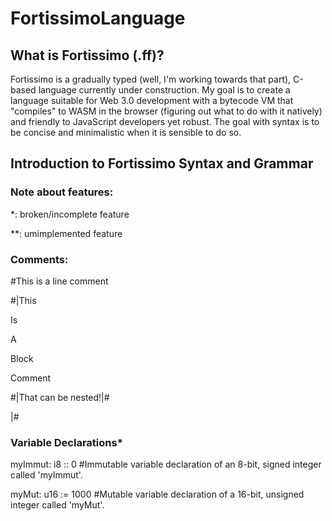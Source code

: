 # FortissimoLanguage
## What is Fortissimo (.ff)?
Fortissimo is a gradually typed (well, I'm working towards that part), C-based language currently under construction.  My goal is to create a language suitable for Web 3.0 development with a bytecode VM that "compiles" to WASM in the browser (figuring out what to do with it natively) and friendly to JavaScript developers yet robust.  The goal with syntax is to be concise and minimalistic when it is sensible to do so.
## Introduction to Fortissimo Syntax and Grammar
### Note about features: 
  *: broken/incomplete feature
  
  **: umimplemented feature
 
### Comments:

 #This is a line comment
 
 #|This
 
   Is
   
   A
   
   Block
   
   Comment
   
   #|That can be nested!|#
   
 |#
 
 ### Variable Declarations*

myImmut: i8 :: 0       #Immutable variable declaration of an 8-bit, signed integer called 'myImmut'.

myMut: u16 := 1000     #Mutable variable declaration of a 16-bit, unsigned integer called 'myMut'.

